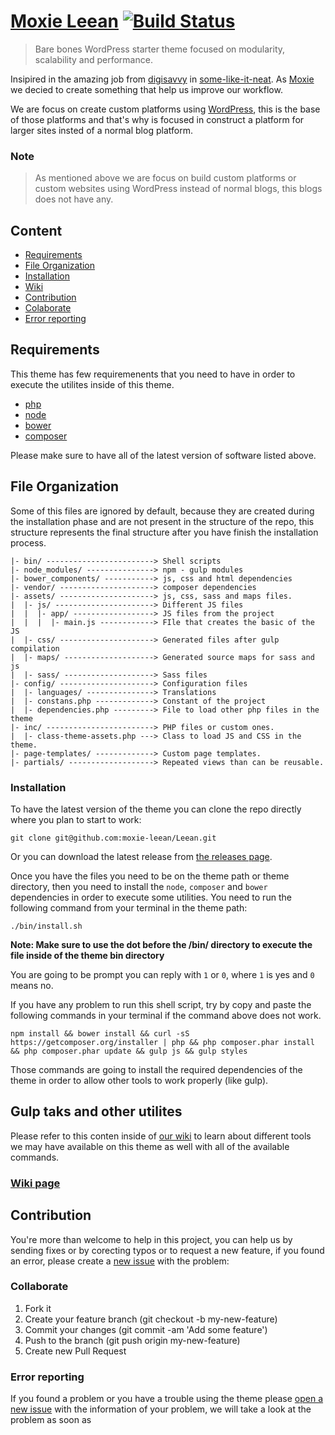 # [Moxie Leean](https://github.com/moxie-leean/Leean/) [![Build Status](https://travis-ci.org/moxie-leean/Leean.svg?branch=master)](https://travis-ci.org/moxie-leean/Leean)

> Bare bones WordPress starter theme focused on modularity, scalability and performance.

Insipired in the amazing job from [digisavvy](https://github.com/digisavvy)
in [some-like-it-neat](https://github.com/digisavvy/some-like-it-neat).
As [Moxie](https://github.com/moxienyc) we decied to create something that
help us improve our workflow. 

We are focus on create custom platforms using [WordPress](https://wordpress.org/), 
this is the base of those platforms and that's why is focused in construct a 
platform for larger sites insted of a normal blog platform.  

### Note

> As mentioned above we are focus on build custom platforms or custom
websites using WordPress instead of normal blogs, this blogs does not
have any. 

## Content

- [Requirements](#requirements)
- [File Organization](#file-organization)
- [Installation](#installation)
- [Wiki](https://github.com/moxie-leean/Leean/wiki)
- [Contribution](#contribution)
 - [Colaborate](#colaborate)
 - [Error reporting](#error-reporting)

## Requirements

This theme has few requiremenents that you need to have in order to execute
the utilites inside of this theme.

- [php](http://php.net/)
- [node](https://nodejs.org/download/)
- [bower](http://bower.io/#install-bower)
- [composer](https://getcomposer.org/doc/00-intro.md#installation-linux-unix-osx)

Please make sure to have all of the latest version of software listed
above. 

## File Organization

Some of this files are ignored by default, because they are created during the 
installation phase and are not present in the structure of the repo, this 
structure represents the final structure after you have finish the installation 
process.

```
|- bin/ ------------------------> Shell scripts
|- node_modules/ ---------------> npm - gulp modules
|- bower_components/ -----------> js, css and html dependencies
|- vendor/ ---------------------> composer dependencies
|- assets/ ---------------------> js, css, sass and maps files.
|  |- js/ ----------------------> Different JS files
|  |  |- app/ ------------------> JS files from the project
|  |  |  |- main.js ------------> FIle that creates the basic of the JS
|  |- css/ ---------------------> Generated files after gulp compilation
|  |- maps/ --------------------> Generated source maps for sass and js
|  |- sass/ --------------------> Sass files
|- config/ ---------------------> Configuration files
|  |- languages/ ---------------> Translations
|  |- constans.php -------------> Constant of the project
|  |- dependencies.php ---------> File to load other php files in the theme
|- inc/ ------------------------> PHP files or custom ones.
|  |- class-theme-assets.php ---> Class to load JS and CSS in the theme.
|- page-templates/ -------------> Custom page templates.
|- partials/ -------------------> Repeated views than can be reusable.
```

### Installation

To have the latest version of the theme you can clone the repo directly
where you plan to start to work: 

```shell
git clone git@github.com:moxie-leean/Leean.git
```

Or you can download the latest release from 
[the releases page](https://github.com/moxie-leean/Leean/releases).

Once you have the files you need to be on the theme path or theme
directory, then you need to install the `node`, `composer` and
`bower` dependencies in order to execute some utilities. You need to run
the following command from your terminal in the theme path: 

```shell
./bin/install.sh
```

**Note: Make sure to use the dot before the /bin/ directory to execute
the file inside of the theme bin directory**

You are going to be prompt you can reply with `1` or `0`, where `1` is
yes and `0` means no.

If you have any problem to run this shell script, try by copy and paste
the following commands in your terminal if the command above does not
work.

```shell
npm install && bower install && curl -sS https://getcomposer.org/installer | php && php composer.phar install && php composer.phar update && gulp js && gulp styles
```

Those commands are going to install the required dependencies of the
theme in order to allow other tools to work properly (like gulp).

## Gulp taks and other utilites

Please refer to this conten inside of [our wiki](https://github.com/moxie-leean/Leean/wiki) 
to learn about different tools we may have available on this theme as well with 
all of the available commands.

### [Wiki page](https://github.com/moxie-leean/Leean/wiki)

## Contribution

You're more than welcome to help in this project, you can help us by sending
fixes or by corecting typos or to request a new feature, if you found an error,
please create a [new issue](https://github.com/moxie-leean/Leean/new) with
the problem:

### Collaborate

1. Fork it
2. Create your feature branch (git checkout -b my-new-feature)
3. Commit your changes (git commit -am 'Add some feature')
4. Push to the branch (git push origin my-new-feature)
5. Create new Pull Request

### Error reporting

If you found a problem or you have a trouble using the theme please 
[open a new issue](https://github.com/moxie-leean/Leean/new) with the 
information of your problem, we will take a look at the problem as soon as 


